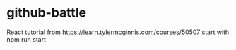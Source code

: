 # github-battle
React tutorial from https://learn.tylermcginnis.com/courses/50507
start with npm run start